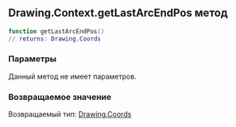 ## Drawing.Context.getLastArcEndPos метод


```lua
function getLastArcEndPos()
// returns: Drawing.Coords
```


### Параметры

Данный метод не имеет параметров.

### Возвращаемое значение

Возвращаемый тип: [Drawing.Coords](../../Drawing/Coords.md)


